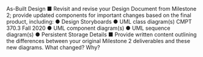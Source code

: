 As-Built Design
■ Revisit and revise your Design Document from Milestone 2; provide updated
components for important changes based on the final product, including:
● Design Storyboards
● UML class diagram(s)
CMPT 370.3
Fall 2020
● UML component diagram(s)
● UML sequence diagram(s)
● Persistent Storage Details
■ Provide written content outlining the differences between your original Milestone
2 deliverables and these new diagrams. What changed? Why?